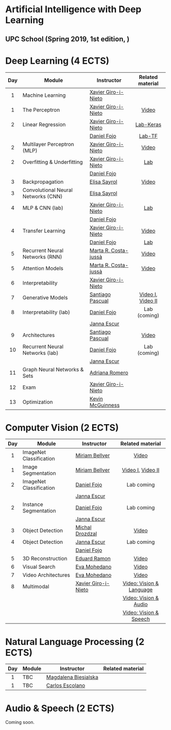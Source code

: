 # Artificial Intelligence with Deep Learning 
## UPC School (Spring 2019, 1st edition, )


[XG-web]: https://imatge.upc.edu/web/people/xavier-giro
[DF-web]: https://www.linkedin.com/in/daniel-fojo/
[ES-web]: https://imatge.upc.edu/web/people/elisa-sayrol
[JE-web]: https://www.linkedin.com/in/janna-escur-i-gelabert-276b1212b/?originalSubdomain=es

[AR-web]: https://research.fb.com/people/romero-soriano/
[KM-web]: http://www.eeng.dcu.ie/~mcguinne/
[AS-web]: https://imatge.upc.edu/web/people/amaia-salvador

[MC-web]: http://www.costa-jussa.com/
[SP-web]: https://scholar.google.com/citations?user=7cVOyh0AAAAJ&hl=en

[dlai2018-d01l2-video]: https://www.youtube.com/watch?v=cshjMqYJrTo
[dlai2017-d2l1-video]: https://youtu.be/F03UEq8yVkI
[dlai2017-d3l1-video]: https://www.youtube.com/watch?v=F03UEq8yVkI
[dlai2017-d7l1-video]: https://youtu.be/N3DzDnzL19U
[dlai2017-d8l2-video]: https://youtu.be/z_jufP2xdv4
[dlcv2018-d1l2-video]: https://youtu.be/P47KJJ4wbyo
[dlcv2016-transfer-video]: https://www.youtube.com/watch?v=UKleTP1Zy1U
[dlai2017-d9l2-video]: https://youtu.be/FeJT8ejgsL0
[dlai2017-d10l1-video]: https://www.youtube.com/watch?v=a1aM0yUJXUI

[aidl2019-dl-lab1a]: https://github.com/upcschool-ai/2019-spring/blob/master/labs/aidl2019_dl_lab1_keras.ipynb
[aidl2019-dl-lab1b]: https://github.com/upcschool-ai/2019-spring/blob/master/labs/aidl2019_dl_lab1_tensorflow.ipynb
[aidl2019-dl-lab2]: https://github.com/upcschool-ai/2019-spring/blob/master/labs/aidl2019_dl_lab2_overfitting.ipynb
[aidl2019-dl-lab3]: https://github.com/upcschool-ai/2019-spring/blob/master/labs/aidl2019_dl_lab3_cnn.ipynb
[aidl2019-dl-lab4]: https://github.com/upcschool-ai/2019-spring/blob/master/labs/aidl2019_dl_lab4_transfer.ipynb


# Deep Learning (4 ECTS)

| Day  | Module                         | Instructor                     | Related material       |
| :---:| ------------------------------ |  ----------------------------- | :---------------: |
| 1    | Machine Learning               | [Xavier Giro-i-Nieto][XG-web]  |   |
| 1    | The Perceptron                 | [Xavier Giro-i-Nieto][XG-web]  |  [Video][dlai2018-d01l2-video] |
| 2    | Linear Regression              | [Xavier Giro-i-Nieto][XG-web]  |  [Lab-Keras][aidl2019-dl-lab1a] |
|      |                                | [Daniel Fojo][DF-web]          |  [Lab-TF][aidl2019-dl-lab1b] |
| 2    | Multilayer Perceptron (MLP)         | [Xavier Giro-i-Nieto][XG-web]  |  [Video][dlai2017-d2l1-video]  |
| 2    | Overfitting & Underfitting     | [Xavier Giro-i-Nieto][XG-web]  |  [Lab][aidl2019-dl-lab2]  |
|      |                                | [Daniel Fojo][DF-web]          |    |
| 3    | Backpropagation                | [Elisa Sayrol][ES-web]         |  [Video][dlai2017-d3l1-video] |
| 3    | Convolutional Neural Networks (CNN)  | [Elisa Sayrol][ES-web]         |   |
| 4    | MLP & CNN (lab)                | [Xavier Giro-i-Nieto][XG-web]  |  [Lab][aidl2019-dl-lab3] |
|      |                                | [Daniel Fojo][DF-web]          |    |
| 4    | Transfer Learning              | [Xavier Giro-i-Nieto][XG-web]  |  [Video][dlcv2016-transfer-video] |
|      |                                | [Daniel Fojo][DF-web]          |  [Lab][aidl2019-dl-lab4] |
| 5    | Recurrent Neural Networks (RNN)| [Marta R. Costa-jussà][MC-web] |  [Video][dlai2017-d7l1-video] |
| 5    | Attention Models               | [Marta R. Costa-jussà][MC-web] |  [Video][dlai2017-d8l2-video] |
| 6    | Interpretability              | [Xavier Giro-i-Nieto][XG-web]  |   |
| 7    | Generative Models              | [Santiago Pascual][SP-web]     |  [Video I][dlai2017-d9l2-video], [Video II][dlai2017-d10l1-video] |
| 8    | Interpretability (lab)         | [Daniel Fojo][DF-web]          |  Lab (coming) |
|      |                                | [Janna Escur][JE-web]          |    |
| 9    | Architectures                  | [Santiago Pascual][SP-web]     |  [Video][dlcv2018-d1l2-video] |
| 10   | Recurrent Neural Networks (lab)| [Daniel Fojo][DF-web]          |  Lab (coming) |
|      |                                | [Janna Escur][JE-web]          |    |
| 11   | Graph Neural Networks & Sets   | [Adriana Romero][AS-web]       |   |
| 12   | Exam                           | [Xavier Giro-i-Nieto][XG-web]  |   |
| 13   | Optimization                   | [Kevin McGuinness][KM-web]     |   |



# Computer Vision (2 ECTS)

[MB-web]: https://imatge.upc.edu/web/people/miriam-bellver
[MD-web]: https://scholar.google.es/citations?user=XK_ktwQAAAAJ&hl=en
[EM-web]: https://www.insight-centre.org/users/eva-mohedano
[ER-web]: https://imatge.upc.edu/web/people/eduard-ramon

[dlcv2017-d1l4-video]: https://youtu.be/Cng0btC-1uE
[dlcv2018-d2l3-video]: https://youtu.be/82BlA_7LHcQ
[dlcv2018-d2l4-video]: https://youtu.be/ayVJp31GFUM
[dlcv2018-d2l1-video]: https://youtu.be/O_U9uT_mRq0
[dlcv2018-d4l2-video]: https://youtu.be/Tc0L2w34wEg
[dlcv2018-d1l4-video]: https://youtu.be/UyEXEGevhZs
[dlcv2018-d3l12-video]: https://youtu.be/dY7j5dBqS5g
[dlcv2018-d4l4-video]: https://youtu.be/anghBcUQCgw
[dlcv2017-d4l6-video]: https://youtu.be/WcaaO1vkZ1U
[dlcv2018-D4l6-video]: https://youtu.be/QvxKCQddTVE

| Day  | Module                         | Instructor                     | Related material       |
| :---:| ------------------------------ |  ----------------------------- | :---------------: |
| 1    | ImageNet Classification        | [Miriam Bellver][MB-web]       | [Video][dlcv2017-d1l4-video]  |
| 1    | Image Segmentation             | [Miriam Bellver][MB-web]       | [Video I][dlcv2018-d2l3-video], [Video II][dlcv2018-d2l4-video] |
| 2    | ImageNet Classification        | [Daniel Fojo][DF-web]           | Lab coming |
|      |                                | [Janna Escur][JE-web]          |   |
| 2    | Instance Segmentation          | [Daniel Fojo][DF-web]           | Lab coming |
|      |                                | [Janna Escur][JE-web]          |   |
| 3    | Object Detection               | [Michal Drozdzal][MD-web]      |  [Video][dlcv2018-d2l1-video] |
| 4    | Object Detection               | [Janna Escur][JE-web]           | Lab coming |
|      |                                | [Daniel Fojo][DF-web]         |   |
| 5    | 3D Reconstruction              | [Eduard Ramon][ER-web]        |  [Video][dlcv2018-d4l2-video] |
| 6    | Visual Search                  | [Eva Mohedano][EM-web]        |  [Video][dlcv2018-D1L4-video] |
| 7    | Video Architectures            | [Eva Mohedano][EM-web]        |  [Video][dlcv2018-d3l12-video] |
| 8    | Multimodal                     | [Xavier Giro-i-Nieto][XG-web] |  [Video: Vision & Language][dlcv2018-d4l4-video] |
|      |                                |                               |  [Video: Vision & Audio][dlcv2017-d4l6-video] |
|      |                                |                                | [Video: Vision & Speech][dlcv2018-D4L6-video]  |



# Natural Language Processing (2 ECTS)

[MaB-web]: http://www.talp.upc.edu/staff-detail-page-2/73/Magdalena-Biesialska
[CaE-web]: https://scholar.google.es/citations?hl=en&user=yja1284AAAAJ&view_op=list_works&sortby=pubdate


| Day  | Module                         | Instructor                            | Related material       |
| :---:| ------------------------------ |  ------------------------------------ | :---------------: |
| 1    | TBC        | [Magdalena Biesialska][MaB-web]       |   |
| 1    | TBC            | [Carlos Escolano][CaE-web]              |  |

# Audio & Speech (2 ECTS)

Coming soon.

